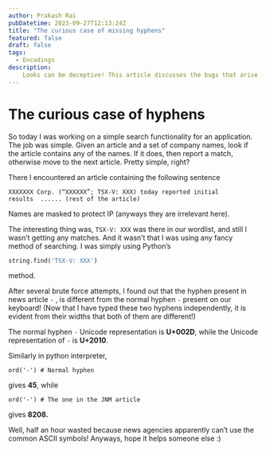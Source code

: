 ```yaml
---
author: Prakash Rai
pubDatetime: 2023-09-27T12:13:24Z
title: "The curious case of missing hyphens"
featured: false
draft: false
tags:
  - Encodings
description:
    Looks can be deceptive! This article discusses the bugs that arise due to different representations of similar looking symbols, and why do we need them in first place.
---
```


# The curious case of hyphens

So today I was working on a simple search functionality for an application. The job was simple. Given an article and a set of company names, look if the article contains any of the names. If it does, then report a match, otherwise move to the next article. Pretty simple, right? 

There I encountered an article containing the following sentence

```
XXXXXXX Corp. (“XXXXXX”; TSX‐V: XXX) today reported initial
results  ...... (rest of the article)
```

Names are masked to protect IP (anyways they are irrelevant here).

The interesting thing was, `TSX‐V: XXX` was there in our wordlist, and still I wasn’t getting any matches. And it wasn’t that I was using any fancy method of searching. I was simply using Python’s 

```python
string.find('TSX-V: XXX')
```

method.

After several brute force attempts, I found out that the hyphen present in news article `‐` , is different from the normal hyphen `-` present on our keyboard! (Now that I have typed these two hyphens independently, it is evident from their widths that both of them are different!)

The normal hyphen `-` Unicode representation is **U+002D**, while the Unicode representation of `‐` is **U+2010**.

Similarly in python interpreter,

```
ord('-') # Normal hyphen
```

gives **45**, while

```
ord('‐') # The one in the JNM article
```

gives **8208.**

Well, half an hour wasted because news agencies apparently can’t use the common ASCII symbols! Anyways, hope it helps someone else :)